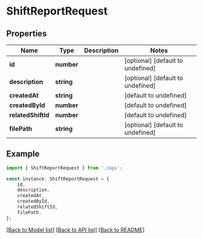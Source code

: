 # ShiftReportRequest


## Properties

Name | Type | Description | Notes
------------ | ------------- | ------------- | -------------
**id** | **number** |  | [optional] [default to undefined]
**description** | **string** |  | [optional] [default to undefined]
**createdAt** | **string** |  | [default to undefined]
**createdById** | **number** |  | [default to undefined]
**relatedShiftId** | **number** |  | [default to undefined]
**filePath** | **string** |  | [optional] [default to undefined]

## Example

```typescript
import { ShiftReportRequest } from './api';

const instance: ShiftReportRequest = {
    id,
    description,
    createdAt,
    createdById,
    relatedShiftId,
    filePath,
};
```

[[Back to Model list]](../README.md#documentation-for-models) [[Back to API list]](../README.md#documentation-for-api-endpoints) [[Back to README]](../README.md)
